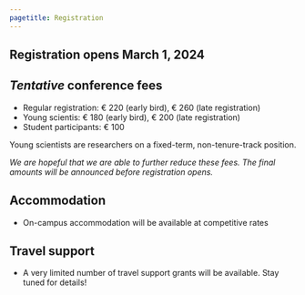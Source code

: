 ```yaml
---
pagetitle: Registration
---
```


## Registration opens **March 1, 2024** ##

## _Tentative_ conference fees


* Regular registration: € 220 (early bird), € 260 (late registration)
* Young scientis: € 180 (early bird), € 200 (late registration)
* Student participants:  € 100

Young scientists are researchers on a fixed-term, non-tenure-track position.

_We are hopeful that we are able to further reduce these fees.  The
final amounts will be announced before registration opens._

## Accommodation

* On-campus accommodation will be available at competitive rates

## Travel support

* A very limited number of travel support grants will be available.  Stay tuned for details!


